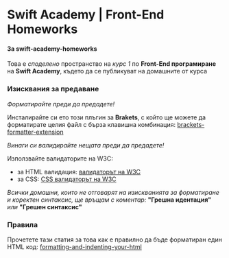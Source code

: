 # Swift Academy | Front-End Homeworks

#### За swift-academy-homeworks

Това е _споделено_ пространство на _курс 1_ по __Front-End програмиране__ на __Swift Academy__, където да се публикуват на домашните от курса

### Изисквания за предаване

_Форматирайте преди да предадете!_

Инсталирайте си ето този плъгин за __Brakets__, с който ще можете да форматирате целия файл с бърза клавишна комбинация: [brackets-formatter-extension](https://github.com/shumpei/brackets-formatter-extension)

_Винаги си валидирайте нещата преди да предадете!_

Използвайте валидаторите на W3C:

- за HTML валидация: [валидаторът на W3C](https://validator.w3.org)
- за CSS: [CSS валидаторът на W3C](https://jigsaw.w3.org/css-validator/)

_Всички домашни, които не отговарят на изискванията за форматиране и коректен синтаксис, ще връщам с коментар:_ __"Грешна идентация"__ _или_ __"Грешен синтаксис"__

### Правила

Прочетете тази статия за това как е правилно да бъде форматиран един HTML код: [formatting-and-indenting-your-html](http://www.granneman.com/webdev/coding/formatting-and-indenting-your-html/)
